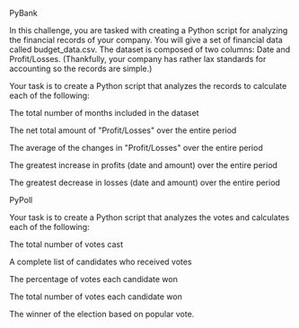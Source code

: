 PyBank

In this challenge, you are tasked with creating a Python script for analyzing the financial records of your company. You will give a set of financial data called budget_data.csv. The dataset is composed of two columns: Date and Profit/Losses. (Thankfully, your company has rather lax standards for accounting so the records are simple.)

Your task is to create a Python script that analyzes the records to calculate each of the following:

  The total number of months included in the dataset
      
  The net total amount of "Profit/Losses" over the entire period

  The average of the changes in "Profit/Losses" over the entire period

  The greatest increase in profits (date and amount) over the entire period

  The greatest decrease in losses (date and amount) over the entire period
  
PyPoll

Your task is to create a Python script that analyzes the votes and calculates each of the following:

  The total number of votes cast

  A complete list of candidates who received votes

  The percentage of votes each candidate won

  The total number of votes each candidate won

  The winner of the election based on popular vote.

